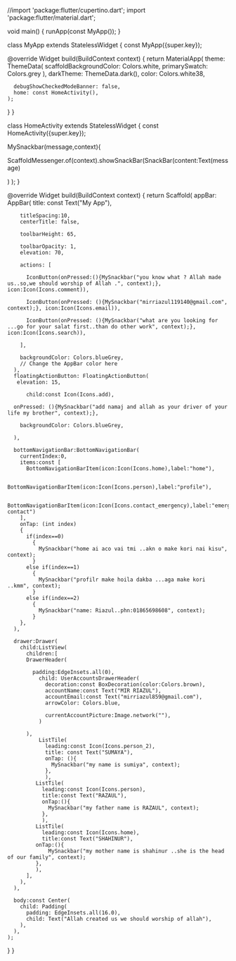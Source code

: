 //import 'package:flutter/cupertino.dart';
import 'package:flutter/material.dart';

void main() {
runApp(const MyApp());
}

class MyApp extends StatelessWidget {
const MyApp({super.key});

@override
Widget build(BuildContext context) {
return MaterialApp(
theme: ThemeData(
scaffoldBackgroundColor: Colors.white,
primarySwatch: Colors.grey
),
darkTheme: ThemeData.dark(),
color: Colors.white38,

      debugShowCheckedModeBanner: false,
      home: const HomeActivity(),
    );
}
}

class HomeActivity extends StatelessWidget {
const HomeActivity({super.key});

MySnackbar(message,context){

ScaffoldMessenger.of(context).showSnackBar(SnackBar(content:Text(message)

)
);
}

@override
Widget build(BuildContext context) {
return Scaffold(
appBar: AppBar(
title: const Text("My App"),

        titleSpacing:10,
        centerTitle: false,

        toolbarHeight: 65,

        toolbarOpacity: 1,
        elevation: 70,

        actions: [

          IconButton(onPressed:(){MySnackbar("you know what ? Allah made us..so,we should worship of Allah .", context);}, icon:Icon(Icons.comment)),

          IconButton(onPressed: (){MySnackbar("mirriazul119140@gmail.com", context);}, icon:Icon(Icons.email)),

          IconButton(onPressed: (){MySnackbar("what are you looking for ...go for your salat first..than do other work", context);}, icon:Icon(Icons.search)),

        ],

        backgroundColor: Colors.blueGrey,
        // Change the AppBar color here
      ),
      floatingActionButton: FloatingActionButton(
       elevation: 15,

          child:const Icon(Icons.add),

      onPressed: (){MySnackbar("add namaj and allah as your driver of your life my brother", context);},

        backgroundColor: Colors.blueGrey,

      ),

      bottomNavigationBar:BottomNavigationBar(
        currentIndex:0,
        items:const [
          BottomNavigationBarItem(icon:Icon(Icons.home),label:"home"),

          BottomNavigationBarItem(icon:Icon(Icons.person),label:"profile"),

          BottomNavigationBarItem(icon:Icon(Icons.contact_emergency),label:"emergency contact")
        ],
        onTap: (int index)
        {
          if(index==0)
            {
              MySnackbar("home ai aco vai tmi ..akn o make kori nai kisu", context);
            }
          else if(index==1)
            {
              MySnackbar("profilr make hoila dakba ...aga make kori ..kmm", context);
            }
          else if(index==2)
            {
              MySnackbar("name: Riazul..phn:01865698608", context);
            }
        },
      ),

      drawer:Drawer(
        child:ListView(
          children:[
          DrawerHeader(

            padding:EdgeInsets.all(0),
              child: UserAccountsDrawerHeader(
                decoration:const BoxDecoration(color:Colors.brown),
                accountName:const Text("MIR RIAZUL"),
                accountEmail:const Text("mirriazul859@gmail.com"),
                arrowColor: Colors.blue,

                currentAccountPicture:Image.network(""),
              )

          ),
              ListTile(
                leading:const Icon(Icons.person_2),
                title: const Text("SUMAYA"),
                onTap: (){
                  MySnackbar("my name is sumiya", context);
                },
                ),
             ListTile(
               leading:const Icon(Icons.person),
               title:const Text("RAZAUL"),
               onTap:(){
                 MySnackbar("my father name is RAZAUL", context);
               },
               ),
             ListTile(
               leading:const Icon(Icons.home),
               title:const Text("SHAHINUR"),
             onTap:(){
                 MySnackbar("my mother name is shahinur ..she is the head of our family", context);
             },
             ),
          ],
        ),
      ),

      body:const Center(
        child: Padding(
          padding: EdgeInsets.all(16.0),
          child: Text("Allah created us we should worship of allah"),
        ),
      ),
    );
}
}
